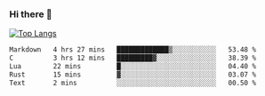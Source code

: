 ### Hi there 👋

<!--
**3Xpl0it3r/3Xpl0it3r** is a ✨ _special_ ✨ repository because its `README.md` (this file) appears on your GitHub profile.

Here are some ideas to get you started:

- 🔭 I’m currently working on ...
- 🌱 I’m currently learning ...
- 👯 I’m looking to collaborate on ...
- 🤔 I’m looking for help with ...
- 💬 Ask me about ...
- 📫 How to reach me: ...
- 😄 Pronouns: ...
- ⚡ Fun fact: ...
-->


[![Top Langs](https://github-readme-stats.vercel.app/api/top-langs/?username=3Xpl0it3r&layout=compact)](https://github.com/3Xpl0it3r/3Xpl0it3r)

<!--START_SECTION:waka-->

```txt
Markdown   4 hrs 27 mins   █████████████▒░░░░░░░░░░░   53.48 %
C          3 hrs 12 mins   █████████▓░░░░░░░░░░░░░░░   38.39 %
Lua        22 mins         █░░░░░░░░░░░░░░░░░░░░░░░░   04.40 %
Rust       15 mins         ▓░░░░░░░░░░░░░░░░░░░░░░░░   03.07 %
Text       2 mins          ░░░░░░░░░░░░░░░░░░░░░░░░░   00.50 %
```

<!--END_SECTION:waka-->
